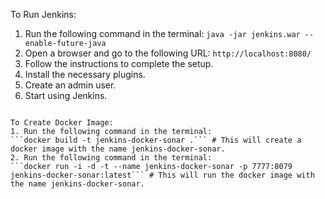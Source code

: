To Run Jenkins:
1. Run the following command in the terminal:
```java -jar jenkins.war --enable-future-java```
2. Open a browser and go to the following URL:
```http://localhost:8080/```
3. Follow the instructions to complete the setup.
4. Install the necessary plugins.
5. Create an admin user.
6. Start using Jenkins.
```

To Create Docker Image:
1. Run the following command in the terminal:
```docker build -t jenkins-docker-sonar .``` # This will create a docker image with the name jenkins-docker-sonar.
2. Run the following command in the terminal:
```docker run -i -d -t --name jenkins-docker-sonar -p 7777:8079 jenkins-docker-sonar:latest``` # This will run the docker image with the name jenkins-docker-sonar.
